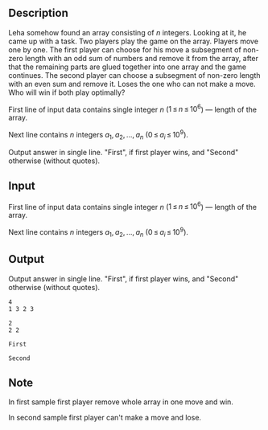 ## Description

<div><p>Leha somehow found an array consisting of <span class="tex-span"><i>n</i></span> integers. Looking at it, he came up with a task. Two players play the game on the array. Players move one by one. The first player can choose for his move a subsegment of non-zero length with an odd sum of numbers and remove it from the array, after that the remaining parts are glued together into one array and the game continues. The second player can choose a subsegment of non-zero length with an even sum and remove it. Loses the one who can not make a move. Who will win if both play optimally?</p></div><div class="input-specification"><p>First line of input data contains single integer <span class="tex-span"><i>n</i></span> (<span class="tex-span">1 ≤ <i>n</i> ≤ 10<sup class="upper-index">6</sup></span>) — length of the array.</p><p>Next line contains <span class="tex-span"><i>n</i></span> integers <span class="tex-span"><i>a</i><sub class="lower-index">1</sub>, <i>a</i><sub class="lower-index">2</sub>, ..., <i>a</i><sub class="lower-index"><i>n</i></sub></span> (<span class="tex-span">0 ≤ <i>a</i><sub class="lower-index"><i>i</i></sub> ≤ 10<sup class="upper-index">9</sup></span>).</p></div><div class="output-specification"><p>Output answer in single line. "<span class="tex-font-style-tt">First</span>", if first player wins, and "<span class="tex-font-style-tt">Second</span>" otherwise (without quotes).</p></div>

## Input

<p>First line of input data contains single integer <span class="tex-span"><i>n</i></span> (<span class="tex-span">1 ≤ <i>n</i> ≤ 10<sup class="upper-index">6</sup></span>) — length of the array.</p><p>Next line contains <span class="tex-span"><i>n</i></span> integers <span class="tex-span"><i>a</i><sub class="lower-index">1</sub>, <i>a</i><sub class="lower-index">2</sub>, ..., <i>a</i><sub class="lower-index"><i>n</i></sub></span> (<span class="tex-span">0 ≤ <i>a</i><sub class="lower-index"><i>i</i></sub> ≤ 10<sup class="upper-index">9</sup></span>).</p>

## Output

<p>Output answer in single line. "<span class="tex-font-style-tt">First</span>", if first player wins, and "<span class="tex-font-style-tt">Second</span>" otherwise (without quotes).</p>





```input1
4
1 3 2 3

```




```input2
2
2 2

```




```output1
First

```




```output2
Second

```



## Note

<p>In first sample first player remove whole array in one move and win.</p><p>In second sample first player can't make a move and lose.</p>
